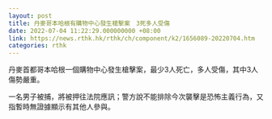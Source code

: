 ```yaml
---
layout: post
title: 丹麥哥本哈根有購物中心發生槍擊案　3死多人受傷
date: 2022-07-04 11:22:29.000000000 +08:00
link: https://news.rthk.hk/rthk/ch/component/k2/1656089-20220704.htm
categories: rthk
---
```


丹麥首都哥本哈根一個購物中心發生槍擊案，最少3人死亡，多人受傷，其中3人傷勢嚴重。

一名男子被捕，將被押往法院應訊；警方說不能排除今次襲擊是恐怖主義行為，又指暫時無證據顯示有其他人參與。
